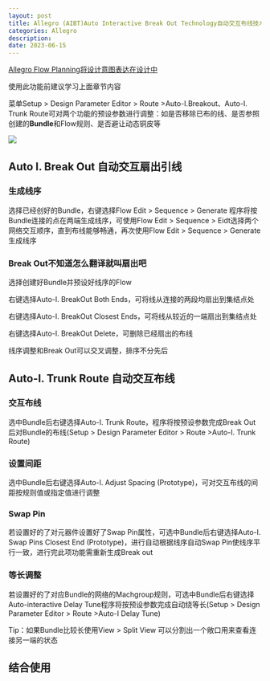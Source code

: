 ```yaml
---
layout: post
title: Allegro (AIBT)Auto Interactive Break Out Technology自动交互布线技术
categories: Allegro
description: 
date: 2023-06-15
---
```



[Allegro Flow Planning将设计意图表达在设计中](https://a1024.synology.me:1024/allegro-flow-planning/)

使用此功能前建议学习上面章节内容

菜单Setup > Design Parameter Editor > Route >Auto-I.Breakout、Auto-I. Trunk Route可对两个功能的预设参数进行调整：如是否移除已布的线、是否参照创建的**Bundle**和Flow规则、是否避让动态铜皮等

![](http://a1024.synology.me:222/images/blog2022/aibt.png)

Auto I. Break Out 自动交互扇出引线
--------------------------

### 生成线序

选择已经创好的Bundle，右键选择Flow Edit > Sequence > Generate 程序将按Bundle连接的点在两端生成线序，可使用Flow Edit > Sequence > Eidt选择两个网络交互顺序，直到布线能够畅通，再次使用Flow Edit > Sequence > Generate生成线序

### Break Out不知道怎么翻译就叫扇出吧

选择创建好Bundle并预设好线序的Flow

右键选择Auto-I. BreakOut Both Ends，可将线从连接的两段均扇出到集结点处

右键选择Auto-I. BreakOut Closest Ends，可将线从较近的一端扇出到集结点处

右键选择Auto-I. BreakOut Delete，可删除已经扇出的布线

线序调整和Break Out可以交叉调整，排序不分先后

Auto-I. Trunk Route 自动交互布线
--------------------------

### 交互布线

选中Bundle后右键选择Auto-I. Trunk Route，程序将按预设参数完成Break Out后对Bundle的布线(Setup > Design Parameter Editor > Route >Auto-I. Trunk Route)

### 设置间距

选中Bundle后右键选择Auto-l. Adjust Spacing (Prototype)，可对交互布线的间距按规则值或指定值进行调整

### Swap Pin

若设置好的了对元器件设置好了Swap Pin属性，可选中Bundle后右键选择Auto-I. Swap Pins Closest End (Prototype)，进行自动根据线序自动Swap Pin使线序平行一致，进行完此项功能需重新生成Break out

### 等长调整

若设置好的了对应Bundle的网络的Machgroup规则，可选中Bundle后右键选择Auto-interactive Delay Tune程序将按预设参数完成自动绕等长(Setup > Design Parameter Editor > Route >Auto-I Delay Tune)

Tip：如果Bundle比较长使用View > Split View 可以分割出一个敞口用来查看连接另一端的状态

结合使用
----